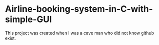 # Airline-booking-system-in-C-with-simple-GUI
This project was created when I was a cave man who did not know github exist.
